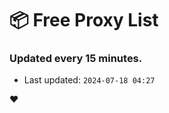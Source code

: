 # :package: Free Proxy List
### Updated every 15 minutes.

- Last updated: `2024-07-18 04:27`

:heart:
